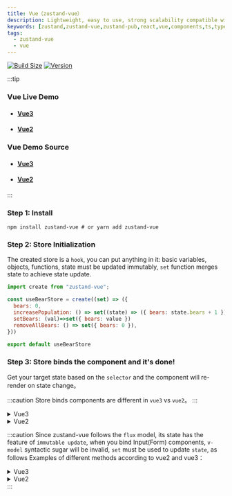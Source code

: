 ```yaml
---
title: Vue（zustand-vue）
description: Lightweight, easy to use, strong scalability compatible with vue front-end state management solution - zustand-vue
keywords: [zustand,zustand-vue,zustand-pub,react,vue,components,ts,typescript,Cross-Application,Cross-Framework,share state,share data, js, javascript]
tags:
  - zustand-vue
  - vue
---
```



[![Build Size](https://img.shields.io/bundlephobia/minzip/zustand-vue?label=bundle%20size)](https://bundlephobia.com/result?p=zustand-vue)
[![Version](https://img.shields.io/npm/v/zustand-vue?style=flat)](https://www.npmjs.com/package/zustand-vue)
<!-- [![Downloads](https://img.shields.io/npm/dt/zustand-vue.svg?style=flat)](https://www.npmjs.com/package/zustand-vue) -->

:::tip
### Vue Live Demo
- #### [Vue3](https://codesandbox.io/s/sleepy-feynman-fwqhoe?file=/src/components/Action2.vue)
- #### [Vue2](https://codesandbox.io/s/strange-agnesi-zzwpzg?file=/src/components/Action.vue)

### Vue Demo Source
- #### [Vue3](https://github.com/AwesomeDevin/zustand-vue/tree/main/demos/vue3)
- #### [Vue2](https://github.com/AwesomeDevin/zustand-vue/tree/main/demos/vue2) 
:::
### Step 1: Install 
```shell
npm install zustand-vue # or yarn add zustand-vue
```

### Step 2: Store Initialization
The created store is a `hook`, you can put anything in it: basic variables, objects, functions, state must be updated immutably, `set` function merges state to achieve state update.
```js
import create from "zustand-vue";

const useBearStore = create((set) => ({
  bears: 0,
  increasePopulation: () => set((state) => ({ bears: state.bears + 1 })),
  setBears: (val)=>set({ bears: value })
  removeAllBears: () => set({ bears: 0 }),
}))

export default useBearStore
```

### Step 3: Store binds the component and it's done!
Get your target state based on the `selector` and the component will re-render on state change。

:::caution
Store binds components are different in `vue3` vs `vue2`。
:::

<details>
<summary>Vue3</summary>

#### Get target state：bears
- Method 1： Select the state in `setup`
```js
<template>
  <div>store.bears: {{ bears }}</div>
</template>
<script setip>
import useBearStore from "./store";
const bears = useBearStore((state) => state.bears)
</script>
``` 

- Method 2：Initialize data based on `useBearStore`
```js
<template>
  <div>store.bears: {{ bears }}</div>
</template>
<script>
import useBearStore from "./store";
export default {
  data() {
    return {
      bears: useBearStore((state) => state.bears),
    };
  }
};
</script>
```

#### Update target state：bears
- Method 1: Triggers changes in `setup`
```js
<script setup lang="ts">
import useBearStore from "./store";
const increasePopulation = useBearStore((state) => state.increasePopulation);
const removeAllBears = useBearStore((state) => state.removeAllBears);
</script>

<template>
  <button @click="increasePopulation">increasePopulation</button>
  <button @click="removeAllBears">removeAllBears</button>
</template>
```

- Method 2: Triggers changes based on `store` initialize `methods`
```js
<script>
import useBearStore from "./store";
const increasePopulation = useBearStore((state) => state.increasePopulation);
const removeAllBears = useBearStore((state) => state.removeAllBears);

export default {
  methods: {
    increasePopulation,
    removeAllBears,
  },
};
</script>

<template>
  <button @click="increasePopulation">increasePopulation</button>
  <button @click="removeAllBears">removeAllBears</button>
</template>

```

- Method 3: Changes based on `methods` call function
```js
<script>
import useBearStore from "./store";

const increase = useBearStore((state) => state.increasePopulation);
const remove = useBearStore((state) => state.removeAllBears);

export default {
  methods: {
    increasePopulation() {
      increase();
    },
    removeAllBears() {
      remove();
    },
  },
};
</script>

<template>
  <button @click="increasePopulation">increasePopulation</button>
  <button @click="removeAllBears">removeAllBears</button>
</template>
```
</details>

<details>
<summary>Vue2</summary>

#### Get target state：bears

:::warning
In the vue2 environment, due to compatibility issues, `selector` is not recommended. It is recommended to use `useBearStore()` to get the state
:::

```js
<template>
  <div>store.bears: {{ Store.bears }}</div>
</template>

<script>
import useBearStore from "./store";
export default {
  data() {
    return {
      Store: useBearStore(),
    };
  },
};
</script>
```
It can also be used with `computed`
```js
<template>
  <div>store.bears: {{ bears }}</div>
</template>

<script>
import useBearStore from "./store";
export default {
  data() {
    return {
      Store: useBearStore(),
    };
  },
  computed: {
    bears() {
      return this.store.bears;
    },
  },
};
</script>
```

#### Update target state：bears

- Method 1: Triggers changes based on `store` initialize `methods`
```js
<script>
import useBearStore from "./store";
const increasePopulation = useBearStore((state) => state.increasePopulation);
const removeAllBears = useBearStore((state) => state.removeAllBears);

export default {
  methods: {
    increasePopulation,
    removeAllBears,
  },
};
</script>

<template>
  <button @click="increasePopulation">increasePopulation</button>
  <button @click="removeAllBears">removeAllBears</button>
</template>
```


- Method 2: Changes based on `methods` call function
```js
<script>
import useBearStore from "./store";

const increase = useBearStore((state) => state.increasePopulation);
const remove = useBearStore((state) => state.removeAllBears);

export default {
  methods: {
    increasePopulation() {
      increase();
    },
    removeAllBears() {
      remove();
    },
  },
};
</script>

<template>
  <button @click="increasePopulation">increasePopulation</button>
  <button @click="removeAllBears">removeAllBears</button>
</template>
```
</details>

:::caution
Since zustand-vue follows the `flux` model, its state has the feature of `immutable update`, when you bind Input(Form) components, `v-model` syntactic sugar will be invalid, `set` must be used to update `state`, as follows Examples of different methods according to vue2 and vue3：

<details>
<summary>Vue3</summary>

- Method 1
```js
<template>
  <input v-model="bears" @input="handleChange" />
  {/* or <input :bind="bears" @input="handleChange" /> */}
</template>

<script setup>
  import useBearStore from "./store";
  const setBears = useBearStore((state) => state.setBears);
  const handleChange = (e) => { setBears(e.target.value) }
</script>
```

- Method 2
```js
<template>
  <input v-model="bears" @input="handleChange" />
  {/* or <input :bind="bears" @input="handleChange" /> */}
</template>
<script>
import useBearStore from "./store";

const setBears = useBearStore((state) => state.setBears);

export default {
  data() {
    return {
      bears: useBearStore((state) => state.bears),
    };
  },
  methods: {
    handleChange(e){
      setBears(e.target.value)
    }
  }
};
</script>
```
</details>



<details>
<summary>Vue2</summary>

- Method1 1
```js
<template>
  <input v-model="bears" />
</template>
<script>
import useBearStore from "./store";

const setBears = useBearStore((state) => state.setBears);

export default {
  data() {
    return {
      store: useBearStore(),
    };
  },
  computed:{
    bears:{
      get(){
        return this.store.bears
      },
      set(val){
        setBears(val)
      }
    }
  }
};
</script>
```

- Method 2
```js
<template>
  <input v-model="store.bears" @input="handleChange" />
  {/* or <input :bind="bears" @input="handleChange" /> */}
</template>
<script>
import useBearStore from "./store";

const setBears = useBearStore((state) => state.setBears);

export default {
  data() {
    return {
      store: useBearStore(),
    };
  },
  methods:{
    handleChange(e){
      setBears(e.target.value)
    }
  }
};
</script>
```
</details>
:::
